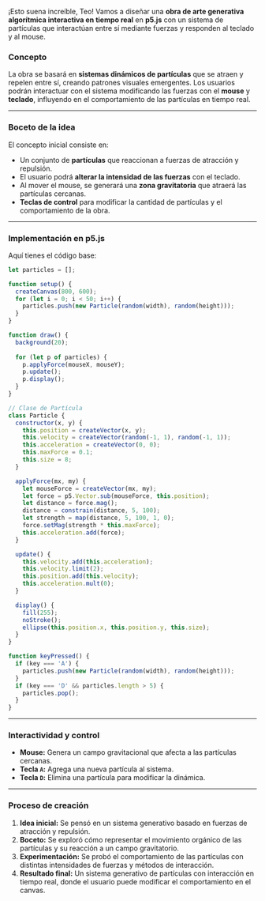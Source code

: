 ¡Esto suena increíble, Teo! Vamos a diseñar una **obra de arte generativa algorítmica interactiva en tiempo real** en **p5.js** con un sistema de partículas que interactúan entre sí mediante fuerzas y responden al teclado y al mouse.  

### **Concepto**
La obra se basará en **sistemas dinámicos de partículas** que se atraen y repelen entre sí, creando patrones visuales emergentes. Los usuarios podrán interactuar con el sistema modificando las fuerzas con el **mouse** y **teclado**, influyendo en el comportamiento de las partículas en tiempo real.

---

### **Boceto de la idea**  
El concepto inicial consiste en:
- Un conjunto de **partículas** que reaccionan a fuerzas de atracción y repulsión.
- El usuario podrá **alterar la intensidad de las fuerzas** con el teclado.
- Al mover el mouse, se generará una **zona gravitatoria** que atraerá las partículas cercanas.
- **Teclas de control** para modificar la cantidad de partículas y el comportamiento de la obra.

---

### **Implementación en p5.js**
Aquí tienes el código base:

```javascript
let particles = [];

function setup() {
  createCanvas(800, 600);
  for (let i = 0; i < 50; i++) {
    particles.push(new Particle(random(width), random(height)));
  }
}

function draw() {
  background(20);
  
  for (let p of particles) {
    p.applyForce(mouseX, mouseY); 
    p.update();
    p.display();
  }
}

// Clase de Partícula
class Particle {
  constructor(x, y) {
    this.position = createVector(x, y);
    this.velocity = createVector(random(-1, 1), random(-1, 1));
    this.acceleration = createVector(0, 0);
    this.maxForce = 0.1;
    this.size = 8;
  }

  applyForce(mx, my) {
    let mouseForce = createVector(mx, my);
    let force = p5.Vector.sub(mouseForce, this.position);
    let distance = force.mag();
    distance = constrain(distance, 5, 100);
    let strength = map(distance, 5, 100, 1, 0);
    force.setMag(strength * this.maxForce);
    this.acceleration.add(force);
  }

  update() {
    this.velocity.add(this.acceleration);
    this.velocity.limit(2);
    this.position.add(this.velocity);
    this.acceleration.mult(0);
  }

  display() {
    fill(255);
    noStroke();
    ellipse(this.position.x, this.position.y, this.size);
  }
}

function keyPressed() {
  if (key === 'A') {
    particles.push(new Particle(random(width), random(height))); 
  }
  if (key === 'D' && particles.length > 5) {
    particles.pop();
  }
}
```

---

### **Interactividad y control**
- **Mouse:** Genera un campo gravitacional que afecta a las partículas cercanas.
- **Tecla `A`:** Agrega una nueva partícula al sistema.
- **Tecla `D`:** Elimina una partícula para modificar la dinámica.

---

### **Proceso de creación**
1. **Idea inicial:** Se pensó en un sistema generativo basado en fuerzas de atracción y repulsión.  
2. **Boceto:** Se exploró cómo representar el movimiento orgánico de las partículas y su reacción a un campo gravitatorio.  
3. **Experimentación:** Se probó el comportamiento de las partículas con distintas intensidades de fuerzas y métodos de interacción.  
4. **Resultado final:** Un sistema generativo de partículas con interacción en tiempo real, donde el usuario puede modificar el comportamiento en el canvas.  
